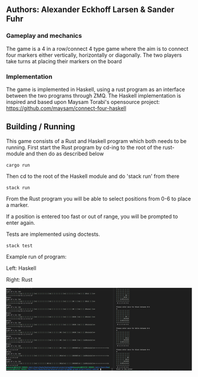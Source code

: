 ## Authors: Alexander Eckhoff Larsen & Sander Fuhr

### Gameplay and mechanics
The game is a 4 in a row/connect 4 type game where the aim is to connect four markers either vertically, horizontally or diagonally. The two players take turns at placing their markers on the board

### Implementation
The game is implemented in Haskell, using a rust program as an interface between the two programs through ZMQ. 
The Haskell implementation is inspired and based upon Maysam Torabi's opensource project: https://github.com/maysam/connect-four-haskell

## Building / Running
This game consists of a Rust and Haskell program which both needs to be running. First start the Rust program by cd-ing to the root of the rust-module and then do as described below

```shell
cargo run
```

Then cd to the root of the Haskell module and do 'stack run' from there

```shell
stack run
```

From the Rust program you will be able to select positions from 0-6 to place a marker.

If a position is entered too fast or out of range, you will be prompted to enter again.

Tests are implemented using doctests. 

```shell
stack test
```


Example run of program:

Left: Haskell

Right: Rust


![img.png](project-demo.png)
